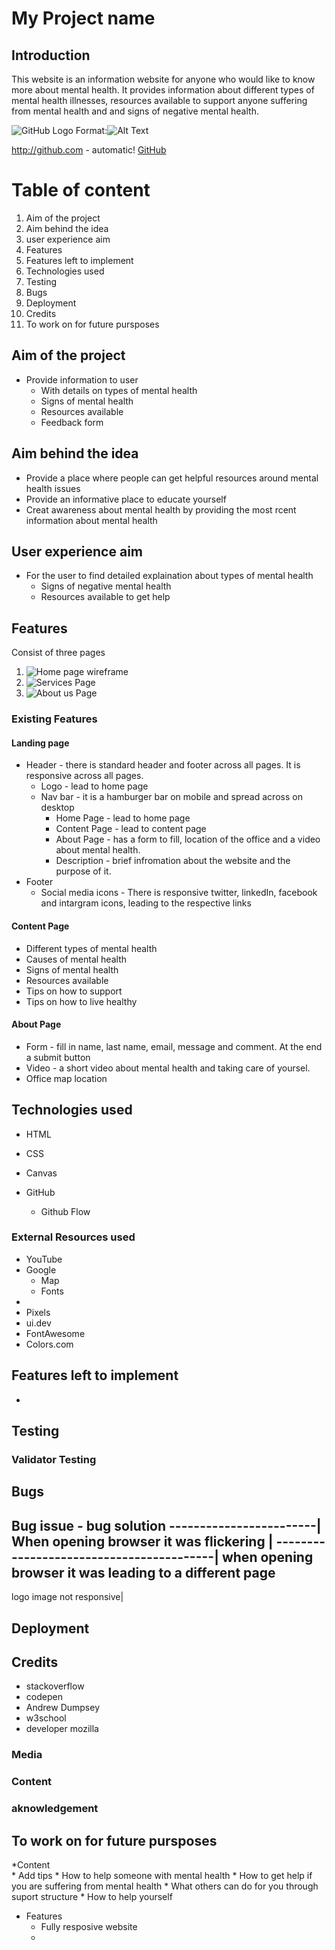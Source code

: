 # My Project name 
## Introduction
This website is an information website for anyone who would like to know more about mental health. It provides information about different types of mental health illnesses, resources available to support anyone suffering from mental health and and signs of negative mental health. 

![GitHub Logo]()
Format:![Alt Text](url)

http://github.com - automatic!
[GitHub](http:github.com)

# Table of content 
1. Aim of the project
2. Aim behind the idea
3. user experience aim 
4. Features 
5. Features left to implement
6. Technologies used  
8. Testing
9. Bugs
10. Deployment 
11. Credits 
12. To work on for future pursposes

## Aim of the project
* Provide information to user
    * With details on types of mental health 
    * Signs of mental health
    * Resources available 
    * Feedback form
 
## Aim behind the idea
* Provide a place where people can get helpful resources around mental health issues
* Provide an informative place to educate yourself
* Creat awareness about mental health by providing the most rcent information about mental health

## User experience aim 
* For the user to find detailed explaination about types of mental health
    * Signs of negative mental health
    * Resources available to get help

## Features 
Consist of three pages
1. ![Home page wireframe](https://github.com/Cy-2-30/My-first-pro/blob/main/wireframe-image/home-page.png)
2.  ![Services Page](https://github.com/Cy-2-30/My-first-pro/blob/main/wireframe-image/servises-page.png)
3. ![About us Page](https://github.com/Cy-2-30/My-first-pro/blob/main/wireframe-image/about-page.png)


### Existing Features

#### Landing page 
* Header - there is standard header and footer across all pages. It is responsive across all pages. 
    * Logo - lead to home page
    * Nav bar - it is a hamburger bar on mobile and spread across on desktop
        * Home Page - lead to home page
        * Content Page - lead to content page
        * About Page - has a form to fill, location of the office and a video about mental health. 
        * Description - brief infromation about the website and the purpose of it. 
* Footer 
    * Social media icons - There is responsive twitter, linkedIn, facebook and intargram icons, leading to the respective links 
    
#### Content Page
* Different types of mental health
* Causes of mental health
* Signs of mental health
* Resources available
* Tips on how to support
* Tips on how to live healthy

#### About Page
* Form - fill in name, last name, email, message and comment. At the end a submit button
* Video - a short video about mental health and taking care of yoursel. 
* Office map location

## Technologies used 
* HTML
* CSS
* Canvas 

* GitHub
    * Github Flow



### External Resources used
* YouTube  
* Google 
    * Map
    * Fonts
* 
* Pixels 
* ui.dev 
* FontAwesome
* Colors.com

## Features left to implement 
* 

## Testing 


### Validator Testing

## Bugs
Bug issue - bug solution
------------------------|
When opening browser it was flickering | 
-----------------------------------------|
when opening browser it was leading to a different page 
--------------------------------------------------------
logo image not responsive|


## Deployment 

## Credits  
* stackoverflow
* codepen
* Andrew Dumpsey
* w3school
* developer mozilla

### Media 

### Content 

### aknowledgement 

## To work on for future pursposes 
*Content    
    * Add tips 
        * How to help someone with mental health
        * How to get help if you are suffering from mental health
        * What others can do for you through suport structure
        * How to help yourself
* Features 
    * Fully resposive website
    *
    

